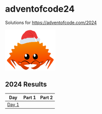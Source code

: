 # adventofcode24
Solutions for https://adventofcode.com/2024

<img src="./christmas_ferris.png" width="164">

<!--- advent_readme_stars table --->
## 2024 Results

| Day | Part 1 | Part 2 |
| :---: | :---: | :---: |
| [Day 1](https://adventofcode.com/2024/day/1) |  |  |
<!--- advent_readme_stars table --->
